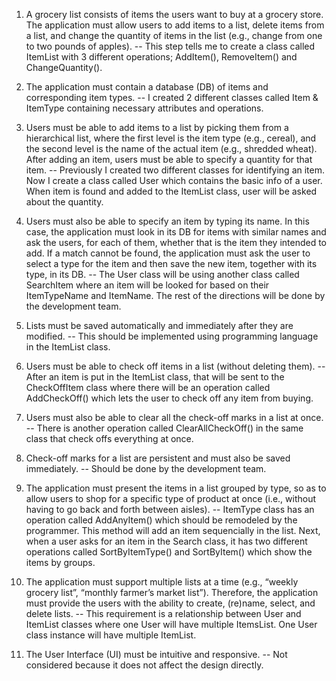 1. A grocery list consists of items the users want to buy at a grocery store. The application 
must allow users to add items to a list, delete items from a list, and change the quantity
of items in the list (e.g., change from one to two pounds of apples).
-- This step tells me to create a class called ItemList with 3 different operations; AddItem(), 
RemoveItem() and ChangeQuantity().

2. The application must contain a database (DB) of ​items​ and corresponding ​item types​.
-- I created 2 different classes called Item & ItemType containing necessary attributes and operations.

3. Users must be able to add items to a list by picking them from a hierarchical list, where
the first level is the item type (e.g., cereal), and the second level is the name of the
actual item (e.g., shredded wheat). After adding an item, users must be able to specify a
quantity for that item.
-- Previously I created two different classes for identifying an item. Now I create a class called User
which contains the basic info of a user. When item is found and added to the ItemList class, user will 
be asked about the quantity.

4. Users must also be able to specify an item by typing its name. In this case, the
application must look in its DB for items with similar names and ask the users, for each
of them, whether that is the item they intended to add. If a match cannot be found, the
application must ask the user to select a type for the item and then save the new item,
together with its type, in its DB.
-- The User class will be using another class called SearchItem where an item will be looked for 
based on their ItemTypeName and ItemName. The rest of the directions will be done by the development team.

5. Lists must be saved automatically and immediately after they are modified.
-- This should be implemented using programming language in the ItemList class.

6. Users must be able to check off items in a list (without deleting them).
-- After an item is put in the ItemList class, that will be sent to the CheckOffItem class where there will
be an operation called AddCheckOff() which lets the user to check off any item from buying.

7. Users must also be able to clear all the check-off marks in a list at once.
-- There is another operation called ClearAllCheckOff() in the same class that check offs everything at once.

8. Check-off marks for a list are persistent and must also be saved immediately.
-- Should be done by the development team.

9. The application must present the items in a list grouped by type, so as to allow users to
shop for a specific type of product at once (i.e., without having to go back and forth
between aisles).
-- ItemType class has an operation called AddAnyItem() which should be remodeled by the programmer. This method
will add an item sequencially in the list. Next, when a user asks for an item in the Search class, it has two different
operations called SortByItemType() and SortByItem() which show the items by groups.

10. The application must support multiple lists at a time (e.g., “weekly grocery list”, “monthly
farmer’s market list”). Therefore, the application must provide the users with the ability to
create, (re)name, select, and delete lists.
-- This requirement is a relationship between User and ItemList classes where one User will have multiple ItemsList. 
One User class instance will have multiple ItemList.

11. The User Interface (UI) must be intuitive and responsive.
-- Not considered because it does not affect the design directly.